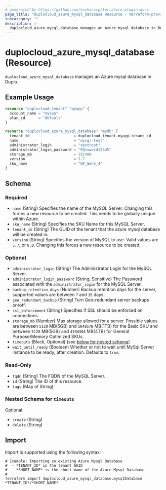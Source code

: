 ```yaml
---
# generated by https://github.com/hashicorp/terraform-plugin-docs
page_title: "duplocloud_azure_mysql_database Resource - terraform-provider-duplocloud"
subcategory: ""
description: |-
  duplocloud_azure_mysql_database manages an Azure mysql database in Duplo.
---
```


# duplocloud_azure_mysql_database (Resource)

`duplocloud_azure_mysql_database` manages an Azure mysql database in Duplo.

## Example Usage

```terraform
resource "duplocloud_tenant" "myapp" {
  account_name = "myapp"
  plan_id      = "default"
}

resource "duplocloud_azure_mysql_database" "mydb" {
  tenant_id                    = duplocloud_tenant.myapp.tenant_id
  name                         = "mysql-test"
  administrator_login          = "testroot"
  administrator_login_password = "P@ssword12345"
  storage_mb                   = 102400
  version                      = 5.7
  sku_name                     = "GP_Gen5_4"
}
```

<!-- schema generated by tfplugindocs -->
## Schema

### Required

- `name` (String) Specifies the name of the MySQL Server. Changing this forces a new resource to be created. This needs to be globally unique within Azure.
- `sku_name` (String) Specifies the SKU Name for this MySQL Server.
- `tenant_id` (String) The GUID of the tenant that the azure mysql database will be created in.
- `version` (String) Specifies the version of MySQL to use. Valid values are `5.7`, or `8.0`. Changing this forces a new resource to be created.

### Optional

- `administrator_login` (String) The Administrator Login for the MySQL Server.
- `administrator_login_password` (String, Sensitive) The Password associated with the `administrator_login` for the MySQL Server.
- `backup_retention_days` (Number) Backup retention days for the server, supported values are between `7` and `35` days.
- `geo_redundant_backup` (String) Turn Geo-redundant server backups on/off.
- `ssl_enforcement` (String) Specifies if SSL should be enforced on connections.
- `storage_mb` (Number) Max storage allowed for a server. Possible values are between `5120` MB(5GB) and `1048576` MB(1TB) for the Basic SKU and between `5120` MB(5GB) and `4194304` MB(4TB) for General Purpose/Memory Optimized SKUs.
- `timeouts` (Block, Optional) (see [below for nested schema](#nestedblock--timeouts))
- `wait_until_ready` (Boolean) Whether or not to wait until MySql Server instance to be ready, after creation. Defaults to `true`.

### Read-Only

- `fqdn` (String) The FQDN of the MySQL Server.
- `id` (String) The ID of this resource.
- `tags` (Map of String)

<a id="nestedblock--timeouts"></a>
### Nested Schema for `timeouts`

Optional:

- `create` (String)
- `delete` (String)

## Import

Import is supported using the following syntax:

```shell
# Example: Importing an existing Azure Mysql Database
#  - *TENANT_ID* is the tenant GUID
#  - *SHORT_NAME* is the short name of the Azure Mysql Database
#
terraform import duplocloud_azure_mysql_database.mysqlDatabase *TENANT_ID*/*SHORT_NAME*
```
